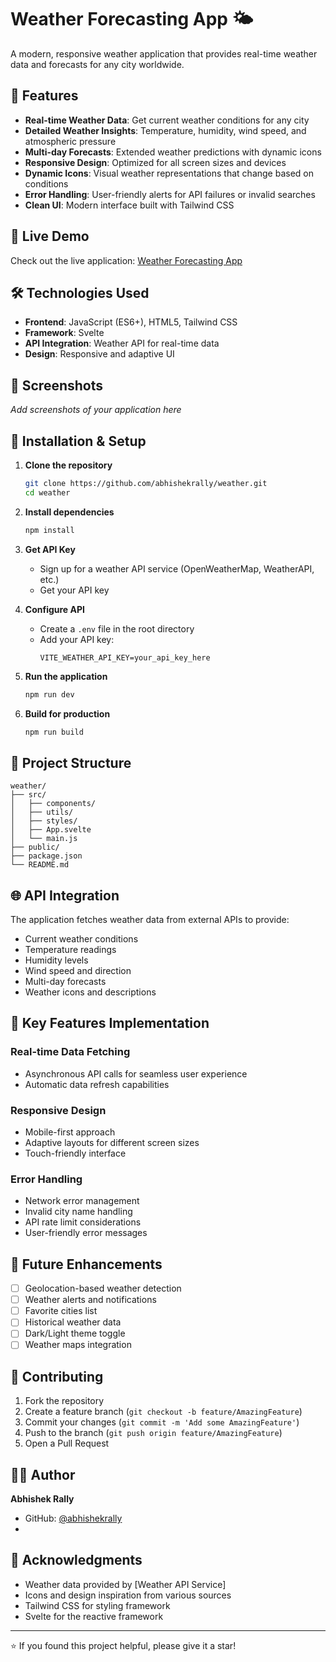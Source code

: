 # Weather Forecasting App 🌤️

A modern, responsive weather application that provides real-time weather data and forecasts for any city worldwide.

## 🌟 Features

- **Real-time Weather Data**: Get current weather conditions for any city
- **Detailed Weather Insights**: Temperature, humidity, wind speed, and atmospheric pressure
- **Multi-day Forecasts**: Extended weather predictions with dynamic icons
- **Responsive Design**: Optimized for all screen sizes and devices
- **Dynamic Icons**: Visual weather representations that change based on conditions
- **Error Handling**: User-friendly alerts for API failures or invalid searches
- **Clean UI**: Modern interface built with Tailwind CSS

## 🚀 Live Demo

Check out the live application: [Weather Forecasting App](https://abhishekrally.github.io/weather/)

## 🛠️ Technologies Used

- **Frontend**: JavaScript (ES6+), HTML5, Tailwind CSS
- **Framework**: Svelte
- **API Integration**: Weather API for real-time data
- **Design**: Responsive and adaptive UI

## 📱 Screenshots

*Add screenshots of your application here*

## 🔧 Installation & Setup

1. **Clone the repository**
   ```bash
   git clone https://github.com/abhishekrally/weather.git
   cd weather
   ```

2. **Install dependencies**
   ```bash
   npm install
   ```

3. **Get API Key**
   - Sign up for a weather API service (OpenWeatherMap, WeatherAPI, etc.)
   - Get your API key

4. **Configure API**
   - Create a `.env` file in the root directory
   - Add your API key:
     ```
     VITE_WEATHER_API_KEY=your_api_key_here
     ```

5. **Run the application**
   ```bash
   npm run dev
   ```

6. **Build for production**
   ```bash
   npm run build
   ```

## 📂 Project Structure

```
weather/
├── src/
│   ├── components/
│   ├── utils/
│   ├── styles/
│   ├── App.svelte
│   └── main.js
├── public/
├── package.json
└── README.md
```

## 🌐 API Integration

The application fetches weather data from external APIs to provide:
- Current weather conditions
- Temperature readings
- Humidity levels
- Wind speed and direction
- Multi-day forecasts
- Weather icons and descriptions

## 🎯 Key Features Implementation

### Real-time Data Fetching
- Asynchronous API calls for seamless user experience
- Automatic data refresh capabilities

### Responsive Design
- Mobile-first approach
- Adaptive layouts for different screen sizes
- Touch-friendly interface

### Error Handling
- Network error management
- Invalid city name handling
- API rate limit considerations
- User-friendly error messages

## 🔮 Future Enhancements

- [ ] Geolocation-based weather detection
- [ ] Weather alerts and notifications
- [ ] Favorite cities list
- [ ] Historical weather data
- [ ] Dark/Light theme toggle
- [ ] Weather maps integration

## 🤝 Contributing

1. Fork the repository
2. Create a feature branch (`git checkout -b feature/AmazingFeature`)
3. Commit your changes (`git commit -m 'Add some AmazingFeature'`)
4. Push to the branch (`git push origin feature/AmazingFeature`)
5. Open a Pull Request

## 👨‍💻 Author

**Abhishek Rally**
- GitHub: [@abhishekrally](https://github.com/abhishekrally)
- 

## 🙏 Acknowledgments

- Weather data provided by [Weather API Service]
- Icons and design inspiration from various sources
- Tailwind CSS for styling framework
- Svelte for the reactive framework

---

⭐ If you found this project helpful, please give it a star!
